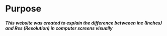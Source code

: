 # Purpose 
##### This website was created to explain the difference betweeen inc (Inches) and Res (Resolution) in computer screens visually